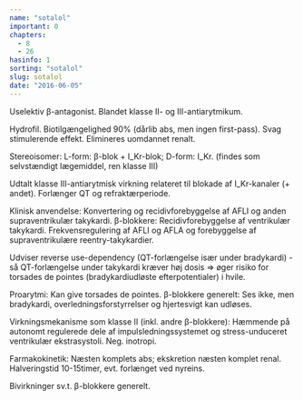 ```yaml
---
name: "sotalol"
important: 0
chapters:
  - 8
  - 26
hasinfo: 1
sorting: "sotalol"
slug: sotalol
date: "2016-06-05"
---
```


Uselektiv β-antagonist. Blandet klasse II- og III-antiarytmikum.

Hydrofil. Biotilgængelighed 90% (dårlib abs, men ingen first-pass). Svag
stimulerende effekt. Elimineres uomdannet renalt.

Stereoisomer: L-form: β-blok + I_Kr-blok; D-form: I_Kr. (findes som selvstændigt
lægemiddel, ren klasse III)

Udtalt klasse III-antiarytmisk virkning relateret til blokade af I_Kr-kanaler (+
andet). Forlænger QT og refraktærperiode.

Klinisk anvendelse: Konvertering og recidivforebyggelse af AFLI og anden
supraventrikulær takykardi. β-blokkere: Recidivforebyggelse af ventrikulær
takykardi. Frekvensregulering af AFLI og AFLA og forebyggelse af
supraventrikulære reentry-takykardier.

Udviser reverse use-dependency (QT-forlængelse især under bradykardi) - så
QT-forlængelse under takykardi kræver høj dosis => øger risiko for torsades de
pointes (bradykardiudløste efterpotentialer) i hvile.

Proarytmi: Kan give torsades de pointes. β-blokkere generelt: Ses ikke, men
bradykardi, overledningsforstyrrelser og hjertesvigt kan udløses.

Virkningsmekanisme som klasse II (inkl. andre β-blokkere): Hæmmende på autonomt
regulerede dele af impulsledningssystemet og stress-unduceret ventrikulær
ekstrasystoli. Neg. inotropi.

Farmakokinetik: Næsten komplets abs; ekskretion næsten komplet renal.
Halveringstid 10-15timer, evt. forlænget ved nyreins.

Bivirkninger sv.t. β-blokkere generelt.
